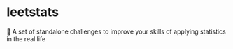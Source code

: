 # leetstats

🔬 A set of standalone challenges to improve your skills of applying statistics in the real life
